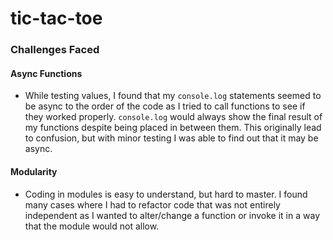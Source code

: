 # tic-tac-toe

### Challenges Faced
#### Async Functions
- While testing values, I found that my `console.log` statements seemed to be async to the order of the code as I tried to call functions to see if they worked properly. `console.log` would always show the final result of my functions despite being placed in between them. This originally lead to confusion, but with minor testing I was able to find out that it may be async.

#### Modularity
- Coding in modules is easy to understand, but hard to master. I found many cases where I had to refactor code that was not entirely independent as I wanted to alter/change a function or invoke it in a way that the module would not allow.